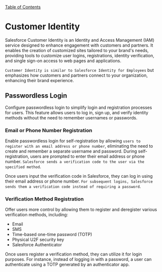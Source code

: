 [Table of Contents](../Documentation.md)

# Customer Identity

Salesforce Customer Identity is an Identity and Access Management (IAM) service designed to enhance engagement with customers and partners. It enables the creation of customized sites tailored to your brand's needs, providing tools to customize user logins, registrations, identity verification, and single sign-on access to web pages and applications.

`Customer Identity is similar to Salesforce Identity for Employees` but emphasizes how customers and partners connect to your organization, enhancing their brand experience.


## Passwordless Login

Configure passwordless login to simplify login and registration processes for users. This feature allows users to log in, sign up, and verify identity methods without the need to remember usernames or passwords.

### Email or Phone Number Registration

Enable passwordless login for self-registration by allowing `users to register with an email address or phone number`, eliminating the need to create and remember a separate username and password. During self-registration, users are prompted to enter their email address or phone number. `Salesforce sends a verification code to the user via the specified method`.

Once users input the verification code in Salesforce, they can log in using their email address or phone number. `For subsequent logins, Salesforce sends them a verification code instead of requiring a password`.

### Verification Method Registration

Offer users more control by allowing them to register and deregister various verification methods, including:
- Email
- SMS
- Time-based one-time password (TOTP)
- Physical U2F security key
- Salesforce Authenticator

Once users register a verification method, they can utilize it for login purposes. For instance, instead of logging in with a password, a user can authenticate using a TOTP generated by an authenticator app.

